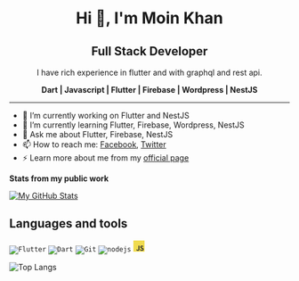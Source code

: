 <h1 align="center">Hi 👋, I'm Moin Khan</h1>
<h2 align="center">Full Stack Developer</h2>
<p align="center">I have rich experience in flutter and with graphql and rest api.</p>

<p align="center">
<strong>Dart | Javascript | Flutter | Firebase | Wordpress | NestJS</strong>
</p>

---

- 🔭 I’m currently working on Flutter and NestJS
- 🌱 I’m currently learning Flutter, Firebase, Wordpress, NestJS
- 💬 Ask me about Flutter, Firebase, NestJS
- 📫 How to reach me: [Facebook](https://web.facebook.com/), [Twitter](https://twitter.com/)
- ⚡ Learn more about me from my [official page](https://moinkhan.info)


**Stats from my public work**

[![My GitHub Stats](https://github-readme-stats.vercel.app/api/?username=moinkhan780&count_private=true&theme=tokyonight&showicons=true)]()

## Languages and tools

<code><img height="20" src="https://avatars.githubusercontent.com/u/14101776?s=20&v=4" alt="Flutter"></code>
<code><img height="20" src="https://avatars.githubusercontent.com/u/1609975?s=20&v=4" alt="Dart"></code>
<code><img height="20" src="https://avatars.githubusercontent.com/u/18133?s=20&v=4" alt="Git"></code>
<code><img height="20" src="https://avatars.githubusercontent.com/u/9950313?s=20&v=4" alt="nodejs"></code>
<code><img height="20" src="https://raw.githubusercontent.com/github/explore/80688e429a7d4ef2fca1e82350fe8e3517d3494d/topics/javascript/javascript.png" alt="javascript"></code>

![Top Langs](https://github-readme-stats.vercel.app/api/top-langs/?username=moinkhan780&layout=compact&theme=tokyonight)
